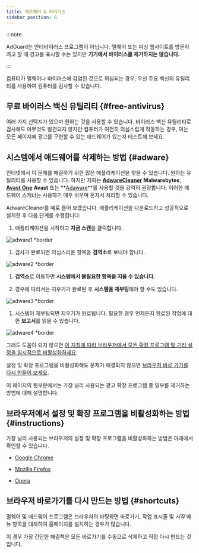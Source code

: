 ```yaml
---
title: 애드웨어 & 바이러스
sidebar_position: 6
---
```


:::note

AdGuard는 안티바이러스 프로그램이 아닙니다. 멀웨어 또는 피싱 웹사이트를 방문하려고 할 때 경고를 표시할 수는 있지만 **기기에서 바이러스를 제거하지는 않습니다.**

:::

컴퓨터가 멀웨어나 바이러스에 감염된 것으로 의심되는 경우, 우선 주요 백신의 유틸리티를 사용하여 컴퓨터를 검사할 수 있습니다.

## 무료 바이러스 백신 유틸리티 {#free-antivirus}

여러 가지 선택지가 있으며 원하는 것을 사용할 수 있습니다. 바이러스 백신 유틸리티로 검사해도 아무것도 발견되지 않지만 컴퓨터가 여전히 의심스럽게 작동하는 경우, 여는 모든 페이지에 광고를 구현할 수 있는 애드웨어가 있는지 테스트해 보세요.

## 시스템에서 애드웨어를 삭제하는 방법 {#adware}

인터넷에서 이 문제를 해결하기 위한 많은 애플리케이션을 찾을 수 있습니다. 원하는 유틸리티를 사용할 수 있습니다. 하지만 저희는 **[AdwareCleaner](https://www.malwarebytes.com/adwcleaner)** **Malwarebytes**, **[Avast One](https://www.avast.com/c-adware-removal-tool)** **Avast** 또는 **[Adaware](https://www.adaware.com)**를 사용할 것을 강력히 권장합니다. 이러한 애드웨어 스캐너는 사용하기 매우 쉬우며 혼자서 처리할 수 있습니다.

AdwareCleaner를 예로 들어 보겠습니다. 애플리케이션을 다운로드하고 성공적으로 설치한 후 다음 단계를 수행합니다:

1. 애플리케이션을 시작하고 **지금 스캔**을 클릭합니다.

![adware1 *border](https://cdn.adtidy.org/content/Kb/ad_blocker/guides/adware1.png)

1. 검사가 완료되면 의심스러운 항목을 **검역소**로 보내야 합니다.

![adware2 *border](https://cdn.adtidy.org/content/Kb/ad_blocker/guides/adware2.png)

1. **검역소**로 이동하면 **시스템에서 불필요한 항목을 지울 수 있습니다**.

1. 경우에 따라서는 지우기가 완료된 후 **시스템을 재부팅**해야 할 수도 있습니다.

![adware3 *border](https://cdn.adtidy.org/content/Kb/ad_blocker/guides/adware3.png)

1. 시스템이 재부팅되면 지우기가 완료됩니다. 필요한 경우 언제든지 완료된 작업에 대한 **보고서**를 읽을 수 있습니다.

![adware4 *border](https://cdn.adtidy.org/content/Kb/ad_blocker/guides/adware4.png)

그래도 도움이 되지 않으면 [이 지침에 따라 브라우저에서 모든 확장 프로그램 및 기타 설정을 일시적으로 비활성화하세요](#instructions).

설정 및 확장 프로그램을 비활성화해도 문제가 해결되지 않으면 [브라우저 바로 가기를 다시 만들어 보세요](#shortcuts).

이 페이지의 뒷부분에서는 가장 널리 사용되는 광고 확장 프로그램 중 일부를 제거하는 방법에 대해 설명합니다.

## 브라우저에서 설정 및 확장 프로그램을 비활성화하는 방법 {#instructions}

가장 널리 사용되는 브라우저의 설정 및 확장 프로그램을 비활성화하는 방법은 아래에서 확인할 수 있습니다.

- [Google Chrome](https://support.google.com/chrome/answer/187443?hl=en)

- [Mozilla Firefox](https://support.mozilla.org/en-US/kb/disable-or-remove-add-ons)

- [Opera](https://help.opera.com/en/latest/customization/#extensions)

## 브라우저 바로가기를 다시 만드는 방법 {#shortcuts}

멀웨어 및 애드웨어 프로그램은 브라우저의 바탕화면 바로가기, 작업 표시줄 및 *시작* 메뉴 항목을 대체하여 홈페이지를 설치하는 경우가 많습니다.

이 경우 가장 간단한 해결책은 모든 바로가기를 수동으로 삭제하고 직접 다시 만드는 것입니다.

